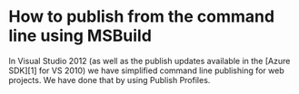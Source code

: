 # How to publish from the command line using MSBuild

In Visual Studio 2012 (as well as the publish updates available in the [Azure SDK][1] for VS 2010) we have simplified command line publishing for web projects. We have done that by using Publish Profiles.
